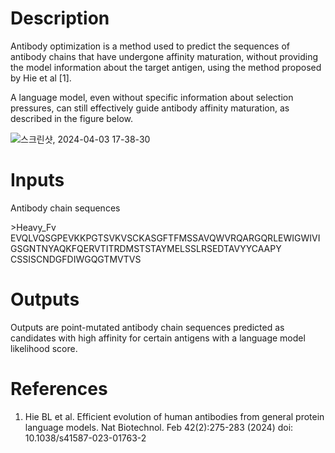 # Description 

Antibody optimization is a method used to predict the sequences of antibody chains that have undergone affinity maturation, without providing the model information about the target antigen, using the method proposed by Hie et al [1].

A language model, even without specific information about selection pressures, can still effectively guide antibody affinity maturation, as described in the figure below. 


![스크린샷, 2024-04-03 17-38-30](https://github.com/arontier/ad3-tutorials/assets/121647082/9115a480-a0f8-4971-a254-c8c211c0221d)


# Inputs

Antibody chain sequences 

\>Heavy_Fv
EVQLVQSGPEVKKPGTSVKVSCKASGFTFMSSAVQWVRQARGQRLEWIGWIVIGSGNTNYAQKFQERVTITRDMSTSTAYMELSSLRSEDTAVYYCAAPY
CSSISCNDGFDIWGQGTMVTVS

# Outputs

Outputs are point-mutated antibody chain sequences predicted as candidates with high affinity for certain antigens with a language model likelihood score. 

# References

1. Hie BL et al. Efficient evolution of human antibodies from general protein language models. Nat Biotechnol. Feb 42(2):275-283 (2024) doi: 10.1038/s41587-023-01763-2
